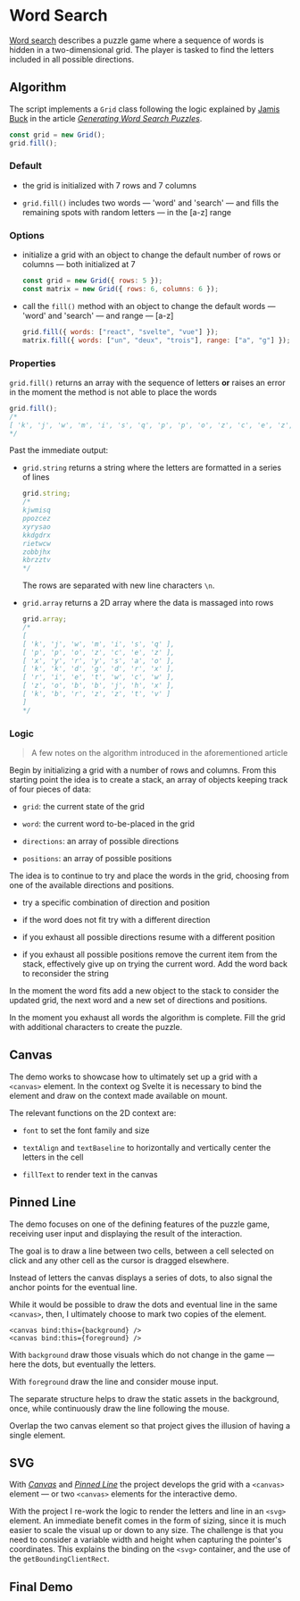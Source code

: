# Word Search

[Word search](https://en.wikipedia.org/wiki/Word_search) describes a puzzle game where a sequence of words is hidden in a two-dimensional grid. The player is tasked to find the letters included in all possible directions.

## Algorithm

The script implements a `Grid` class following the logic explained by [Jamis Buck](https://twitter.com/jamis) in the article [_Generating Word Search Puzzles_](https://weblog.jamisbuck.org/2015/9/26/generating-word-search-puzzles.html).

```js
const grid = new Grid();
grid.fill();
```

### Default

- the grid is initialized with 7 rows and 7 columns

- `grid.fill()` includes two words — 'word' and 'search' — and fills the remaining spots with random letters — in the [a-z] range

### Options

- initialize a grid with an object to change the default number of rows or columns — both initialized at 7

  ```js
  const grid = new Grid({ rows: 5 });
  const matrix = new Grid({ rows: 6, columns: 6 });
  ```

- call the `fill()` method with an object to change the default words — 'word' and 'search' — and range — [a-z]

  ```js
  grid.fill({ words: ["react", "svelte", "vue"] });
  matrix.fill({ words: ["un", "deux", "trois"], range: ["a", "g"] });
  ```

### Properties

`grid.fill()` returns an array with the sequence of letters **or** raises an error in the moment the method is not able to place the words

```js
grid.fill();
/*
[ 'k', 'j', 'w', 'm', 'i', 's', 'q', 'p', 'p', 'o', 'z', 'c', 'e', 'z', 'x', 'y', 'r', 'y', 's', 'a', 'o', 'k', 'k', 'd', 'g', 'd', 'r', 'x', 'r', 'i', 'e', 't', 'w', 'c', 'w', 'z', 'o', 'b', 'b', 'j', 'h', 'x', 'k', 'b', 'r', 'z', 'z', 't', 'v' ]
*/
```

Past the immediate output:

- `grid.string` returns a string where the letters are formatted in a series of lines

  ```js
  grid.string;
  /*
  kjwmisq
  ppozcez
  xyrysao
  kkdgdrx
  rietwcw
  zobbjhx
  kbrzztv
  */
  ```

  The rows are separated with new line characters `\n`.

- `grid.array` returns a 2D array where the data is massaged into rows

  ```js
  grid.array;
  /*
  [
  [ 'k', 'j', 'w', 'm', 'i', 's', 'q' ],
  [ 'p', 'p', 'o', 'z', 'c', 'e', 'z' ],
  [ 'x', 'y', 'r', 'y', 's', 'a', 'o' ],
  [ 'k', 'k', 'd', 'g', 'd', 'r', 'x' ],
  [ 'r', 'i', 'e', 't', 'w', 'c', 'w' ],
  [ 'z', 'o', 'b', 'b', 'j', 'h', 'x' ],
  [ 'k', 'b', 'r', 'z', 'z', 't', 'v' ]
  ]
  */
  ```

### Logic

> A few notes on the algorithm introduced in the aforementioned article

Begin by initializing a grid with a number of rows and columns. From this starting point the idea is to create a stack, an array of objects keeping track of four pieces of data:

- `grid`: the current state of the grid

- `word`: the current word to-be-placed in the grid

- `directions`: an array of possible directions

- `positions`: an array of possible positions

The idea is to continue to try and place the words in the grid, choosing from one of the available directions and positions.

- try a specific combination of direction and position

- if the word does not fit try with a different direction

- if you exhaust all possible directions resume with a different position

- if you exhaust all possible positions remove the current item from the stack, effectively give up on trying the current word. Add the word back to reconsider the string

In the moment the word fits add a new object to the stack to consider the updated grid, the next word and a new set of directions and positions.

In the moment you exhaust all words the algorithm is complete. Fill the grid with additional characters to create the puzzle.

## Canvas

The demo works to showcase how to ultimately set up a grid with a `<canvas>` element. In the context og Svelte it is necessary to bind the element and draw on the context made available on mount.

The relevant functions on the 2D context are:

- `font` to set the font family and size

- `textAlign` and `textBaseline` to horizontally and vertically center the letters in the cell

- `fillText` to render text in the canvas

## Pinned Line

The demo focuses on one of the defining features of the puzzle game, receiving user input and displaying the result of the interaction.

The goal is to draw a line between two cells, between a cell selected on click and any other cell as the cursor is dragged elsewhere.

Instead of letters the canvas displays a series of dots, to also signal the anchor points for the eventual line.

While it would be possible to draw the dots and eventual line in the same `<canvas>`, then, I ultimately choose to mark two copies of the element.

```svelte
<canvas bind:this={background} />
<canvas bind:this={foreground} />
```

With `background` draw those visuals which do not change in the game — here the dots, but eventually the letters.

With `foreground` draw the line and consider mouse input.

The separate structure helps to draw the static assets in the background, once, while continuously draw the line following the mouse.

Overlap the two canvas element so that project gives the illusion of having a single element.

## SVG

With [_Canvas_](#canvas) and [_Pinned Line_](#pinned-line) the project develops the grid with a `<canvas>` element — or two `<canvas>` elements for the interactive demo.

With the project I re-work the logic to render the letters and line in an `<svg>` element. An immediate benefit comes in the form of sizing, since it is much easier to scale the visual up or down to any size. The challenge is that you need to consider a variable width and height when capturing the pointer's coordinates. This explains the binding on the `<svg>` container, and the use of the `getBoundingClientRect`.

## Final Demo

